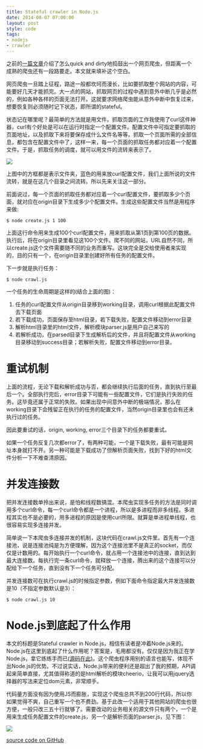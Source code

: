 ```yaml
---
title: Stateful crawler in Node.js
date: 2014-08-07 07:00:00
layout: post
style: code
tags:
- nodejs
- crawler
---
```


之前的[一篇文章](http://www.maintao.com/web-crawler-in-a-hacking-way/)介绍了怎么quick and dirty地捣鼓出一个网页爬虫，但距离一个成熟的爬虫还有一段路要走。本文就来填补这个空白。

网页爬虫一旦踏上征程，路途一般都坎坷而漫长，比如要抓取整个网站的内容，可能要好几天才能抓完。大一点的网站，抓取网页的过程中遇到意外中断几乎是必然的，例如各种各样的页面无法打开。这就要求网络爬虫能从意外中断中恢复过来，想要恢复则必须随时记下状态，即所谓的stateful。

状态记在哪里呢？最简单的方法就是用文件。抓取页面的工作我使用了curl这件神器，curl有个好处是可以在运行时指定一个配置文件。配置文件中可指定要抓取的页面地址，以及抓取下来将要保存成什么文件名等等。抓取一个页面所需的全部信息，都包含在配置文件中了，这样一来，每一个页面的抓取任务都对应着一个配置文件。于是，抓取任务的调度，就可以用文件的流转来表示了。

![](/img/2014/stateful-crawler-in-nodejs_file-flow.png)

上图中的方框都是表示文件夹，蓝色的用来放curl配置文件，我们上面所说的文件流转，就是在这几个目录之间流转。所以先来关注这一部分。

前面说过，每一个页面的抓取任务都对应着一个curl配置文件，要抓取多少个页面，就对应在origin目录下生成多少个配置文件。生成这些配置文件当然是用程序来做:

    $ node create.js 1 100

上面这行命令用来生成100个curl配置文件，用来抓取从第1页到第100页的数据。执行后，将在origin目录里看见这100个文件。爬不同的网站，URL自然不同，所以create.js这个文件需要随不同的业务而重写。这块完全是交给使用者来实现的，目的只有一个，在origin目录里创建好所有任务的配置文件。

下一步就是执行任务：

    $ node crawl.js

一个任务的生命周期是这样的(结合上面的图)：

1. 任务的curl配置文件从origin目录移到working目录，调用curl根据此配置文件去下载页面
2. 若下载成功，页面保存至html目录，若下载失败，配置文件移动到error目录
3. 解析html目录里的html文件，解析模块parser.js是用户自己来写的
4. 若解析成功，在parsed目录下生成解析后的文件，并且将配置文件从working目录移动到success目录；若解析失败，配置文件移动到error目录。

# 重试机制

上面的流程，无论下载和解析成功与否，都会继续执行后面的任务，直到执行至最后一个。全部执行完后，error目录下可能有一些配置文件，它们是执行失败的任务。这毕竟还属于正常的失败。如果出现中间意外中断的极端情况，那么在working目录下会残留正在执行的任务的配置文件，当然origin目录里也会有还未执行过的任务。

因此要重试的话，origin, working, error三个目录下的任务都要重试。

如果一个任务反复几次都error了，有两种可能，一个是下载失败，最有可能是网址本身就打不开。另一种可能是下载成功了但解析页面失败，找到下好的html文件分析一下不难查清原因。

# 并发连接数

把并发连接数单拎出来说，是怕和线程数搞混。本爬虫实现多任务的方法是同时调用多个curl命令，每一个curl命令都是一个进程，所以是多进程而非多线程。多进程其实也不是必要的，用多进程的原因是使用curl所限。就算是单进程单线程，也很容易实现多连接并发。

简单说一下本爬虫多连接并发的机制，这块代码在crawl.js文件里。首先有一个连接池，说是连接池纯是为方便理解，因为这个连接池里不是真正的socket，而仅仅是计数用的。每开始执行一个curl命令，就占用一个连接池中的连接，直到达到最大连接数。每执行完一条curl命令，就释放一个连接，腾出来的这个连接可以分配给下一个任务，直到没有下一个任务可分配。

并发连接数可在执行crawl.js的时候指定参数，例如下面命令指定最大并发连接数是10（不指定参数默认是3）：

    $ node crawl.js 10

# Node.js到底起了什么作用

本文的标题是Stateful crawler in Node.js，相信有读者是冲着Node.js来的。Node.js在这里到底起了什么作用呢？答案是，毛用都没有。仅仅是因为我正在学Node.js，拿它练练手而已[(源码在此)](https://github.com/mainTao/vegnetCrawler/archive/master.zip)。这个爬虫程序用别的语言也能写，体现不出Node.js的优势。不过说实话，Node.js带来的便利还是超出了我的预期，API调起来简单直接，尤其值得称道的是html解析的模块cheerio，让我可以用jquery选择器的写法来定位dom元素，非常顺手。

代码量方面没有因为使用JS而膨胀，实现这个爬虫总共不到200行代码，所以你如果觉得不爽，自己重写一个也不费劲。基于此改一个适用于其他网站的爬虫也很方便，一般只改三五十行就够了。需要改动的业务相关的源文件只有两个，一个是用来生成任务配置文件的create.js，另一个是解析页面的parser.js，见下图：

![](/img/2014/stateful-crawler-in-nodejs_user-modules.png)

[source code on GitHub](https://github.com/mainTao/vegnetCrawler)
